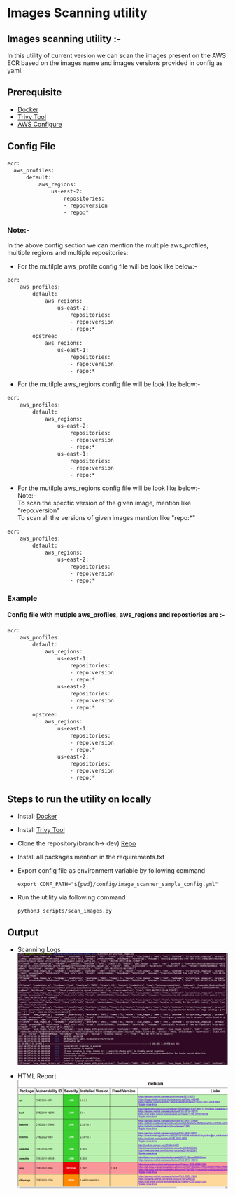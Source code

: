 # Images  Scanning utility

## Images scanning utility :-<br/>
In this utility of current version we can scan  the images present on the
AWS ECR based on the images name and images versions provided in config as yaml.



## Prerequisite
- [Docker](https://docs.docker.com/engine/install/)
- [Trivy Tool](https://github.com/aquasecurity/trivy)
- [AWS Configure](https://docs.aws.amazon.com/cli/latest/userguide/getting-started-quickstart.html)

## Config File
  ```
  ecr:
    aws_profiles:
        default:
            aws_regions:
                us-east-2:
                    repositories:
                    - repo:version
                    - repo:*

  ```
### Note:-
In the above config section we can mention the multiple aws_profiles, multiple regions and multiple repositories:

- For the mutilple aws_profile config file will be look like below:- 
```
ecr:
    aws_profiles:
        default:
            aws_regions:
                us-east-2:
                    repositories:
                    - repo:version
                    - repo:*
        opstree:
            aws_regions:
                us-east-1:
                    repositories:
                    - repo:version
                    - repo:*
```
- For the mutilple aws_regions config file will be look like below:-
```
ecr:
    aws_profiles:
        default:
            aws_regions:
                us-east-2:
                    repositories:
                    - repo:version
                    - repo:*
                us-east-1:
                    repositories:
                    - repo:version
                    - repo:*
```
- For the mutilple aws_regions config file will be look like below:- <br/>
Note:- <br/>
To scan the specfic version of the given image, mention like "repo:version" <br/>
To scan all the versions of given images mention like "repo:*"

```
ecr:
    aws_profiles:
        default:
            aws_regions:
                us-east-2:
                    repositories:
                    - repo:version
                    - repo:*
```

### Example 
#### Config file with mutiple aws_profiles, aws_regions and repostiories are :- 
```
ecr:
    aws_profiles:
        default:
            aws_regions:
                us-east-1:
                    repositories:
                    - repo:version
                    - repo:*
                us-east-2:
                    repositories:
                    - repo:version
                    - repo:*
        opstree:
            aws_regions:
                us-east-1:
                    repositories:
                    - repo:version
                    - repo:*
                us-east-2:
                    repositories:
                    - repo:version
                    - repo:*
```

## Steps to run the utility on locally
- Install [Docker](https://docs.docker.com/engine/install/)
- Install [Trivy Tool](https://github.com/aquasecurity/trivy)
- Clone the repository(branch-> dev) [Repo](https://github.com/OT-PYTHON-UTILS/ot-docker-utils.git)
- Install all packages mention in the requirements.txt

- Export config file as environment variable by following command <br/>
    ```
    export CONF_PATH="${pwd}/config/image_scanner_sample_config.yml"
    ```
- Run the utility via  following command<br/>
    ```
    python3 scripts/scan_images.py
    ```


## Output
- Scanning Logs
![Scanning Logs Example](Images/scanning_logs.png)

- HTML Report
![Html Report Example](Images/html_report.png)
